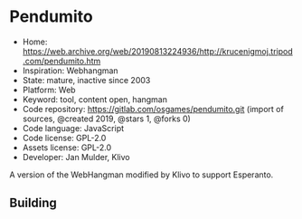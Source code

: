 # Pendumito

- Home: https://web.archive.org/web/20190813224936/http://krucenigmoj.tripod.com/pendumito.htm
- Inspiration: Webhangman
- State: mature, inactive since 2003
- Platform: Web
- Keyword: tool, content open, hangman
- Code repository: https://gitlab.com/osgames/pendumito.git (import of sources, @created 2019, @stars 1, @forks 0)
- Code language: JavaScript
- Code license: GPL-2.0
- Assets license: GPL-2.0
- Developer: Jan Mulder, Klivo

A version of the WebHangman modified by Klivo to support Esperanto.

## Building
